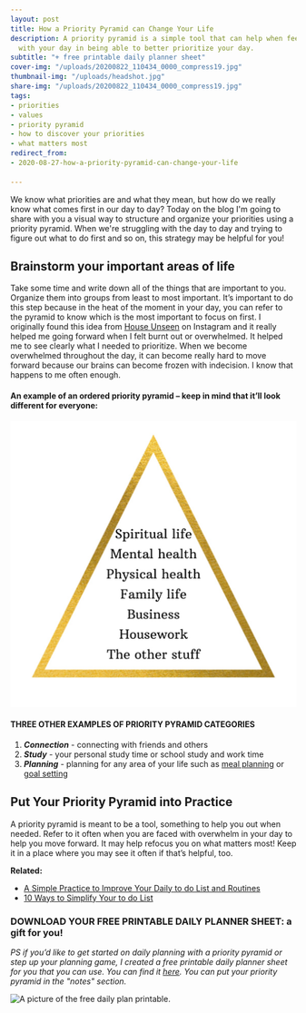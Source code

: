 ```yaml
---
layout: post
title: How a Priority Pyramid can Change Your Life
description: A priority pyramid is a simple tool that can help when feeling overwhelmed
  with your day in being able to better prioritize your day.
subtitle: "+ free printable daily planner sheet"
cover-img: "/uploads/20200822_110434_0000_compress19.jpg"
thumbnail-img: "/uploads/headshot.jpg"
share-img: "/uploads/20200822_110434_0000_compress19.jpg"
tags:
- priorities
- values
- priority pyramid
- how to discover your priorities
- what matters most
redirect_from:
- 2020-08-27-how-a-priority-pyramid-can-change-your-life

---
```

We know what priorities are and what they mean, but how do we really know what comes first in our day to day? Today on the blog I'm going to share with you a visual way to structure and organize your priorities using a priority pyramid. When we're struggling with the day to day and trying to figure out what to do first and so on, this strategy may be helpful for you!

## Brainstorm your important areas of life

Take some time and write down all of the things that are important to you. Organize them into groups from least to most important. It’s important to do this step because in the heat of the moment in your day, you can refer to the pyramid to know which is the most important to focus on first. I originally found this idea from [House Unseen](https://github.com/kellymbriggs/hydeout-jekyll-starter/blob/master/_posts/www.instagram.com/houseunseen) on Instagram and it really helped me going forward when I felt burnt out or overwhelmed. It helped me to see clearly what I needed to prioritize. When we become overwhelmed throughout the day, it can become really hard to move forward because our brains can become frozen with indecision. I know that happens to me often enough.

#### An example of an ordered priority pyramid – keep in mind that it’ll look different for everyone:

![A picture of my ordered priorities.](/uploads/spiritual-life.jpg "pyramid")

#### THREE OTHER EXAMPLES OF PRIORITY PYRAMID CATEGORIES

1. **_Connection_** - connecting with friends and others
2. **_Study_** - your personal study time or school study and work time
3. **_Planning_** - planning for any area of your life such as [meal planning](https://www.simplehomemom.com/9-ideas-for-making-meal-planning-simpler/) or [goal setting](https://www.simplehomemom.com/how-to-start-goal-setting-without-stressing-out/)

## Put Your Priority Pyramid into Practice

A priority pyramid is meant to be a tool, something to help you out when needed. Refer to it often when you are faced with overwhelm in your day to help you move forward. It may help refocus you on what matters most! Keep it in a place where you may see it often if that’s helpful, too.

**Related:**

* [A Simple Practice to Improve Your Daily to do List and Routines](https://www.simplehomemom.com/a-simple-practice-to-improve-your-daily-to-do-list-and-routines/)
* [10 Ways to Simplify Your to do List](https://www.simplehomemom.com/10-ways-to-simplify-your-to-do-list/)

### DOWNLOAD YOUR FREE PRINTABLE DAILY PLANNER SHEET: a gift for you!

_PS if you’d like to get started on daily planning with a priority pyramid or step up your planning game, I created a free printable daily planner sheet for you that you can use. You can find it_ [_here_](https://mailchi.mp/367852d64614/free-printable-daily-planner-sheet)_. You can put your priority pyramid in the "notes" section._

![A picture of the free daily plan printable.](https://www.simplehomemom.com/uploads/planner-sheet.png "The first simple planning step to take as a beginner planner SHM.")